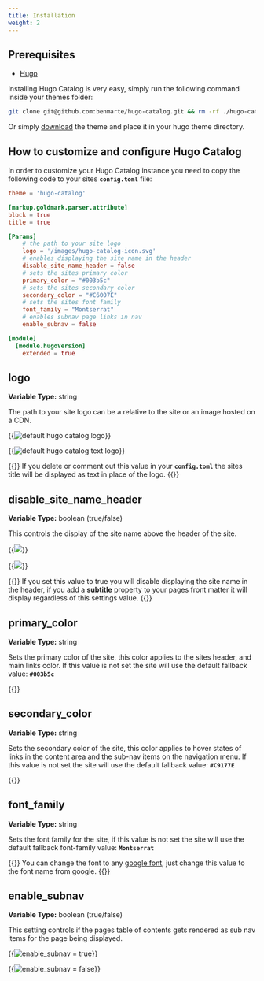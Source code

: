 ```yaml
---
title: Installation
weight: 2
---
```


## Prerequisites

- [Hugo](https://gohugo.io)

Installing Hugo Catalog is very easy, simply run the following command inside your themes folder:

```bash
git clone git@github.com:benmarte/hugo-catalog.git && rm -rf ./hugo-catalog/.git
```

Or simply [download](https://github.com/benmarte/hugo-catalog/archive/refs/heads/main.zip) the theme and place it in your hugo theme directory.

## How to customize and configure Hugo Catalog

In order to customize your Hugo Catalog instance you need to copy the following code to your sites **`config.toml`** file:

```toml
theme = 'hugo-catalog'

[markup.goldmark.parser.attribute]
block = true
title = true

[Params]
    # the path to your site logo
    logo = '/images/hugo-catalog-icon.svg'
    # enables displaying the site name in the header
    disable_site_name_header = false
    # sets the sites primary color
    primary_color = "#003b5c"
    # sets the sites secondary color
    secondary_color = "#C6007E"
    # sets the sites font family
    font_family = "Montserrat"
    # enables subnav page links in nav
    enable_subnav = false

[module]
  [module.hugoVersion]
    extended = true
```

## logo

**Variable Type:** string

The path to your site logo can be a relative to the site or an image hosted on a CDN.

{{<image span="3" src="/images/logo-image.png" title="default hugo catalog logo" description="this is a test description">}}

{{<image span="3" src="/images/site-name-image.png" title="default hugo catalog text logo">}}

{{<hint type="info">}}
If you delete or comment out this value in your **`config.toml`** the sites title will be displayed as text in place of the logo.
{{</hint>}}

## disable_site_name_header

**Variable Type:** boolean (true/false)

This controls the display of the site name above the header of the site.

{{<image span="3" src="/images/subtitle-image.png" >}}

{{<image span="3" src="/images/custom-subtitle-image.png" >}}

{{<hint type="info">}}
If you set this value to true you will disable displaying the site name in the header, if you add a **subtitle** property to your pages front matter it will display regardless of this settings value.
{{</hint>}}

## primary_color

**Variable Type:** string

Sets the primary color of the site, this color applies to the sites header, and main links color. If this value is not set the site will use the default fallback value: **`#003b5c`**

{{<color span="6" name="primary_color" hex="#003b5c">}}

## secondary_color

**Variable Type:** string

Sets the secondary color of the site, this color applies to hover states of links in the content area and the sub-nav items on the navigation menu. If this value is not set the site will use the default fallback value: **`#C9177E`**

{{<color span="6" name="secondary_color" hex="#C9177E">}}

## font_family

**Variable Type:** string

Sets the font family for the site, if this value is not set the site will use the default fallback font-family value: **`Montserrat`**

{{<hint type="info">}}
You can change the font to any [google font](https://fonts.google.com/), just change this value to the font name from google.
{{</hint>}}

## enable_subnav

**Variable Type:** boolean (true/false)

This setting controls if the pages table of contents gets rendered as sub nav items for the page being displayed.

{{<image span="3" src="/images/toc.png" title="enable_subnav = true">}}

{{<image span="3" src="/images/toc-disabled.png" title="enable_subnav = false">}}
